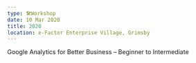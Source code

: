 ```yaml
---
type: 🛠️Workshop
date: 10 Mar 2020
title: 2020
location: e-Factor Enterprise Village, Grimsby
---
```

Google Analytics for Better Business – Beginner to Intermediate
